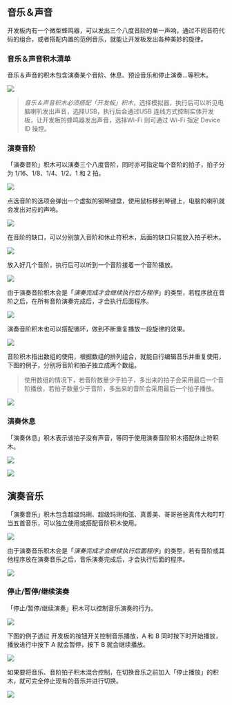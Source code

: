 ## 音乐＆声音

开发板内有一个微型蜂鸣器，可以发出三个八度音阶的单一声响，通过不同音符代码的组合，或者搭配内置的范例音乐，就能让开发板发出各种美妙的旋律。

### 音乐＆声音积木清单

音乐＆声音的积木包含演奏某个音阶、休息、预设音乐和停止演奏...等积木。

![](buzzer/upload_d81f8c3e1d6daeb5fc4f33be0b754585.png)

> *音乐＆声音积木必须搭配「开发板」积木*，选择模拟器，执行后可以听见电脑喇叭发出声音，选择USB，执行后会通过USB 连线方式控制实体开发板，让开发板的蜂鸣器发出声音，选择Wi-Fi 则可通过 Wi-Fi 指定 Device ID 操控。

### 演奏音阶

「演奏音阶」积木可以演奏三个八度音阶，同时亦可指定每个音阶的拍子，拍子分为 1/16、1/8、1/4、1/2、1 和 2 拍。


![](buzzer/upload_c9fa8b5fa500b5fb755c1633c03bce49.jpg)

点选音阶的选项会弹出一个虚拟的钢琴键盘，使用鼠标移到琴键上，电脑的喇叭就会发出对应的声响。

![](buzzer/upload_46fe754af544df24c66e0910e7f2f19c.gif)

在音阶的缺口，可以分别放入音阶和休止符积木，后面的缺口只能放入拍子积木。

![](buzzer/upload_027f5c26da138c9ce4971dd4532c8178.png)

放入好几个音阶，执行后可以听到一个音阶接着一个音阶播放。

![](buzzer/upload_2e3c85ed2d24bf38109c154dd60bd828.gif)

由于演奏音阶积木会是「*演奏完成才会继续执行后方程序*」的类型，若程序放在音阶之后，在所有音阶演奏完成后，才会执行后面程序。

![](buzzer/upload_92adfef7e8a7b2e550d142129807d807.gif)

演奏音阶积木也可以搭配循环，做到不断重复播放一段旋律的效果。

![](buzzer/upload_5f262a6ff6b57814d1c4f418f1425e17.gif)

音阶积木指出数组的使用，根据数组的排列组合，就能自行编辑音乐并重复使用，下图的例子，分别将音阶和拍子独立成两个数组。

> 使用数组的情况下，若音阶数量少于拍子，多出来的拍子会采用最后一个音阶播放，若拍子数量少于音阶，多出来的音阶会采用最后一个拍子播放。

![](buzzer/upload_55969f257d9c76d8d2a7c66414e0c373.png)

### 演奏休息

「演奏休息」积木表示该拍子没有声音，等同于使用演奏音阶积木搭配休止符积木。

![](buzzer/upload_553dd18457d0c23e596671b25ece4fc2.png)

![](buzzer/upload_599ca13a4d02c7810f3c1b90a53530c2.gif)

## 演奏音乐

「演奏音乐」积木包含超级玛琍、超级玛琍和弦、真善美、哥哥爸爸真伟大和叮叮当五首音乐，可以独立使用或搭配音阶积木使用。

![](buzzer/upload_1a9af3f10689c6827d63128096f46e0d.png)

由于演奏音乐积木会是「*演奏完成才会继续执行后面程序*」的类型，若有音阶或其他程序放在演奏音乐之后，音乐演奏完成后，才会执行后面的程序。

![](buzzer/upload_03b4c735d2fcf7d21b04c430c96f3766.gif)

### 停止/暂停/继续演奏

「停止/暂停/继续演奏」积木可以控制音乐演奏的行为。

![](buzzer/upload_1ab3917e21aed65cd39b6e0dfab6d380.png)

下图的例子透过 开发板的按钮开关控制音乐播放，A 和 B 同时按下时开始播放，播放进行中按下 A 就会暂停，按下 B 就会继续播放。

![](buzzer/buzzer-14.gif)

如果要将音乐、音阶拍子积木混合控制，在切换音乐之前加入「停止播放」的积木，就可完全停止现有的音乐并进行切换。

![](buzzer/upload_ebad84f9b0d0904fe82e662ec2d62282.png)
